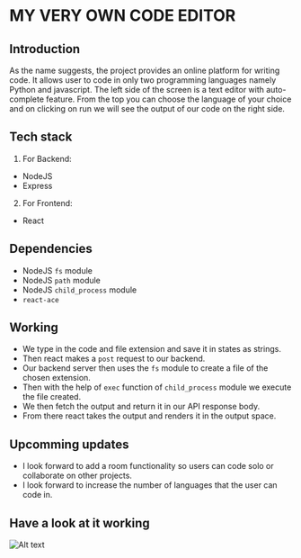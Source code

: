 # MY VERY OWN CODE EDITOR

## Introduction
As the name suggests, the project provides an online platform for writing code. It allows user to code in only two programming languages namely Python and javascript.
The left side of the screen is a text editor with auto-complete feature. From the top you can choose the language of your choice and on clicking on run we will see the output of our code on the right side.

## Tech stack
1. For Backend:
  - NodeJS
  - Express
2. For Frontend:
  - React

## Dependencies
- NodeJS `fs` module
- NodeJS `path` module
- NodeJS `child_process` module
- `react-ace`

## Working
- We type in the code and file extension and save it in states as strings.
- Then react makes a `post` request to our backend.
- Our backend server then uses the `fs` module to create a file of the chosen extension.
- Then with the help of `exec` function of `child_process` module we execute the file created.
- We then fetch the output and return it in our API response body.
- From there react takes the output and renders it in the output space.

## Upcomming updates
- I look forward to add a room functionality so users can code solo or collaborate on other projects.
- I look forward to increase the number of languages that the user can code in.

## Have a look at it working
![Alt text](http://i.imgur.com/OUkLi.gif)
